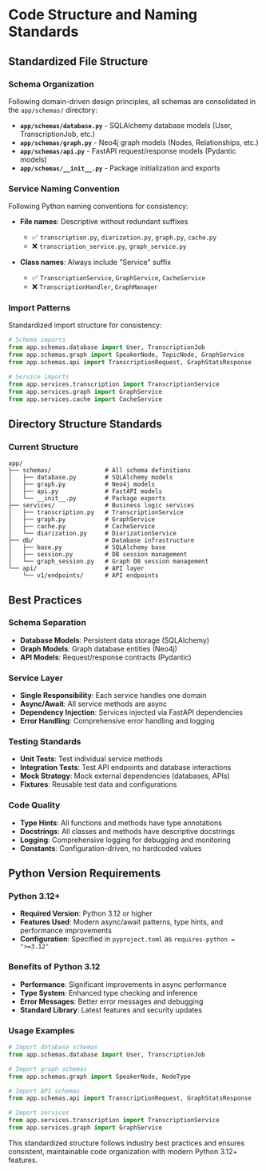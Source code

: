 # Code Structure and Naming Standards

## Standardized File Structure

### **Schema Organization**
Following domain-driven design principles, all schemas are consolidated in the `app/schemas/` directory:

- **`app/schemas/database.py`** - SQLAlchemy database models (User, TranscriptionJob, etc.)
- **`app/schemas/graph.py`** - Neo4j graph models (Nodes, Relationships, etc.)  
- **`app/schemas/api.py`** - FastAPI request/response models (Pydantic models)
- **`app/schemas/__init__.py`** - Package initialization and exports

### **Service Naming Convention**
Following Python naming conventions for consistency:

- **File names**: Descriptive without redundant suffixes
  - ✅ `transcription.py`, `diarization.py`, `graph.py`, `cache.py`
  - ❌ `transcription_service.py`, `graph_service.py`
  
- **Class names**: Always include "Service" suffix
  - ✅ `TranscriptionService`, `GraphService`, `CacheService`
  - ❌ `TranscriptionHandler`, `GraphManager`

### **Import Patterns**
Standardized import structure for consistency:

```python
# Schema imports
from app.schemas.database import User, TranscriptionJob
from app.schemas.graph import SpeakerNode, TopicNode, GraphService
from app.schemas.api import TranscriptionRequest, GraphStatsResponse

# Service imports
from app.services.transcription import TranscriptionService
from app.services.graph import GraphService
from app.services.cache import CacheService
```

## Directory Structure Standards

### **Current Structure**
```
app/
├── schemas/               # All schema definitions
│   ├── database.py        # SQLAlchemy models
│   ├── graph.py           # Neo4j models
│   ├── api.py             # FastAPI models
│   └── __init__.py        # Package exports
├── services/              # Business logic services
│   ├── transcription.py   # TranscriptionService
│   ├── graph.py           # GraphService
│   ├── cache.py           # CacheService
│   └── diarization.py     # DiarizationService
├── db/                    # Database infrastructure
│   ├── base.py            # SQLAlchemy base
│   ├── session.py         # DB session management
│   └── graph_session.py   # Graph DB session management
└── api/                   # API layer
    └── v1/endpoints/      # API endpoints
```

## Best Practices

### **Schema Separation**
- **Database Models**: Persistent data storage (SQLAlchemy)
- **Graph Models**: Graph database entities (Neo4j)  
- **API Models**: Request/response contracts (Pydantic)

### **Service Layer**
- **Single Responsibility**: Each service handles one domain
- **Async/Await**: All service methods are async
- **Dependency Injection**: Services injected via FastAPI dependencies
- **Error Handling**: Comprehensive error handling and logging

### **Testing Standards**
- **Unit Tests**: Test individual service methods
- **Integration Tests**: Test API endpoints and database interactions
- **Mock Strategy**: Mock external dependencies (databases, APIs)
- **Fixtures**: Reusable test data and configurations

### **Code Quality**
- **Type Hints**: All functions and methods have type annotations
- **Docstrings**: All classes and methods have descriptive docstrings
- **Logging**: Comprehensive logging for debugging and monitoring
- **Constants**: Configuration-driven, no hardcoded values

## Python Version Requirements

### **Python 3.12+**
- **Required Version**: Python 3.12 or higher
- **Features Used**: Modern async/await patterns, type hints, and performance improvements
- **Configuration**: Specified in `pyproject.toml` as `requires-python = ">=3.12"`

### **Benefits of Python 3.12**
- **Performance**: Significant improvements in async performance
- **Type System**: Enhanced type checking and inference
- **Error Messages**: Better error messages and debugging
- **Standard Library**: Latest features and security updates

### **Usage Examples**
```python
# Import database schemas
from app.schemas.database import User, TranscriptionJob

# Import graph schemas
from app.schemas.graph import SpeakerNode, NodeType

# Import API schemas
from app.schemas.api import TranscriptionRequest, GraphStatsResponse

# Import services
from app.services.transcription import TranscriptionService
from app.services.graph import GraphService
```

This standardized structure follows industry best practices and ensures consistent, maintainable code organization with modern Python 3.12+ features.